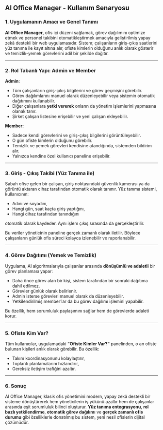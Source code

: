 ## AI Office Manager - Kullanım Senaryosu

### 1. Uygulamanın Amacı ve Genel Tanımı

**AI Office Manager**, ofis içi düzeni sağlamak, görev dağılımını optimize etmek ve personel takibini otomatikleştirmek amacıyla geliştirilmiş yapay zekâ destekli bir web uygulamasıdır. Sistem; çalışanların giriş-çıkış saatlerini yüz tanıma ile kayıt altına alır, ofiste kimlerin olduğunu anlık olarak gösterir ve temizlik-yemek görevlerini adil bir şekilde dağıtır.

---

### 2. Rol Tabanlı Yapı: Admin ve Member

**Admin:**

* Tüm çalışanların giriş-çıkış bilgilerini ve görev geçmişini görebilir.
* Görev dağılımlarını manuel olarak düzenleyebilir veya sistemin otomatik dağıtımını kullanabilir.
* Diğer çalışanlara **yetki vererek** onların da yönetim işlemlerini yapmasına olanak tanır.
* Şirket çalışan listesine erişebilir ve yeni çalışan ekleyebilir.

**Member:**

* Sadece kendi görevlerini ve giriş-çıkış bilgilerini görüntüleyebilir.
* O gün ofiste kimlerin olduğunu görebilir.
* Temizlik ve yemek görevleri kendisine atandığında, sistemden bildirim alır.
* Yalnızca kendine özel kullanıcı paneline erişebilir.

---

### 3. Giriş - Çıkış Takibi (Yüz Tanıma ile)

Sabah ofise gelen bir çalışan, giriş noktasındaki güvenlik kamerası ya da görüntü aktaran cihaz tarafından otomatik olarak tanınır.
Yüz tanıma sistemi, kullanıcının:

* Adını ve soyadını,
* Hangi gün, saat kaçta giriş yaptığını,
* Hangi cihaz tarafından tanındığını

otomatik olarak kaydeder. Aynı işlem çıkış sırasında da gerçekleştirilir.

Bu veriler yöneticinin paneline gerçek zamanlı olarak iletilir. Böylece çalışanların günlük ofis süreci kolayca izlenebilir ve raporlanabilir.

---

### 4. Görev Dağıtımı (Yemek ve Temizlik)

Uygulama, AI algoritmalarıyla çalışanlar arasında **dönüşümlü ve adaletli** bir görev planlaması yapar:

* Daha önce görev alan bir kişi, sistem tarafından bir sonraki dağıtıma dahil edilmez.
* Görevler günlük olarak belirlenir.
* Admin isterse görevleri manuel olarak da düzenleyebilir.
* Yetkilendirilmiş member’lar da bu görev dağılımı işlemini yapabilir.

Bu özellik, hem sorumluluk paylaşımını sağlar hem de görevlerde adaleti korur.

---

### 5. Ofiste Kim Var?

Tüm kullanıcılar, uygulamadaki **"Ofiste Kimler Var?"** panelinden, o an ofiste bulunan kişileri anlık olarak görebilir. Bu özellik:

* Takım koordinasyonunu kolaylaştırır,
* Toplantı planlamalarını hızlandırır,
* Gereksiz iletişim trafiğini azaltır.

---

### 6. Sonuç

AI Office Manager, klasik ofis yönetimini modern, yapay zekâ destekli bir sisteme dönüştürerek hem yöneticilerin iş yükünü azaltır hem de çalışanlar arasında eşit sorumluluk bilinci oluşturur.
**Yüz tanıma entegrasyonu**, **rol bazlı yetkilendirme**, **otomatik görev dağılımı** ve **gerçek zamanlı ofis durumu** gibi özelliklerle donatılmış bu sistem, yeni nesil ofislerin dijital çözümüdür.

 
